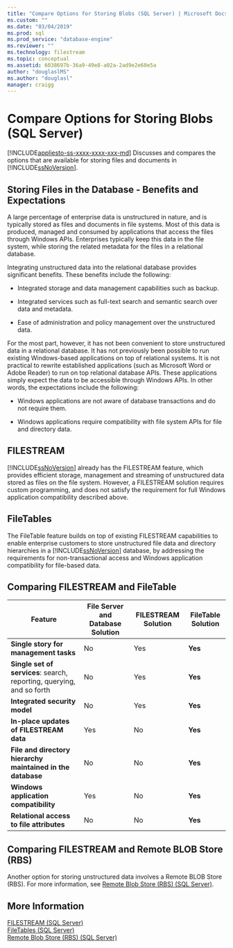 ```yaml
---
title: "Compare Options for Storing Blobs (SQL Server) | Microsoft Docs"
ms.custom: ""
ms.date: "03/04/2019"
ms.prod: sql
ms.prod_service: "database-engine"
ms.reviewer: ""
ms.technology: filestream
ms.topic: conceptual
ms.assetid: 6038697b-36a9-49e8-a02a-2ad9e2e60e5a
author: "douglaslMS"
ms.author: "douglasl"
manager: craigg
---
```

# Compare Options for Storing Blobs (SQL Server)

[!INCLUDE[appliesto-ss-xxxx-xxxx-xxx-md](../../includes/appliesto-ss-xxxx-xxxx-xxx-md.md)]
  Discusses and compares the options that are available for storing files and documents in [!INCLUDE[ssNoVersion](../../includes/ssnoversion-md.md)].  
  
##  <a name="Expectations"></a> Storing Files in the Database - Benefits and Expectations  
 A large percentage of enterprise data is unstructured in nature, and is typically stored as files and documents in file systems. Most of this data is produced, managed and consumed by applications that access the files through Windows APIs. Enterprises typically keep this data in the file system, while storing the related metadata for the files in a relational database.  
  
 Integrating unstructured data into the relational database provides significant benefits. These benefits include the following:  
  
-   Integrated storage and data management capabilities such as backup.  
  
-   Integrated services such as full-text search and semantic search over data and metadata.  
  
-   Ease of administration and policy management over the unstructured data.  
  
 For the most part, however, it has not been convenient to store unstructured data in a relational database. It has not previously been possible to run existing Windows-based applications on top of relational systems. It is not practical to rewrite established applications (such as Microsoft Word or Adobe Reader) to run on top relational database APIs. These applications simply expect the data to be accessible through Windows APIs. In other words, the expectations include the following:  
  
-   Windows applications are not aware of database transactions and do not require them.  
  
-   Windows applications require compatibility with file system APIs for file and directory data.  
  
##  <a name="Filestream"></a> FILESTREAM  
 [!INCLUDE[ssNoVersion](../../includes/ssnoversion-md.md)] already has the FILESTREAM feature, which provides efficient storage, management and streaming of unstructured data stored as files on the file system. However, a FILESTREAM solution requires custom programming, and does not satisfy the requirement for full Windows application compatibility described above.  
  
##  <a name="FileTables"></a> FileTables  
 The FileTable feature builds on top of existing FILESTREAM capabilities to enable enterprise customers to store unstructured file data and directory hierarchies in a [!INCLUDE[ssNoVersion](../../includes/ssnoversion-md.md)] database, by addressing the requirements for non-transactional access and Windows application compatibility for file-based data.  
  
##  <a name="CompareFileTable"></a> Comparing FILESTREAM and FileTable  
  
|Feature|File Server and Database Solution|FILESTREAM Solution|FileTable Solution|  
|-------------|---------------------------------------|-------------------------|------------------------|  
|**Single story for management tasks**|No|Yes|**Yes**|  
|**Single set of services**: search, reporting, querying, and so forth|No|Yes|**Yes**|  
|**Integrated security model**|No|Yes|**Yes**|  
|**In-place updates of FILESTREAM data**|Yes|No|**Yes**|  
|**File and directory hierarchy maintained in the database**|No|No|**Yes**|  
|**Windows application compatibility**|Yes|No|**Yes**|  
|**Relational access to file attributes**|No|No|**Yes**|  
  
## <a name="CompareRBS"></a> Comparing FILESTREAM and Remote BLOB Store (RBS)

Another option for storing unstructured data involves a Remote BLOB Store (RBS). For more information, see [Remote Blob Store (RBS) (SQL Server)](remote-blob-store-rbs-sql-server).

<!-- Suffers PageNotFound error. https://github.com/MicrosoftDocs/sql-docs/issues/1658 , 2019/03/04.
For a comparison of these two features, see this blog post from the RBS team: [SQL Server Remote BLOB Store and FILESTREAM feature comparison](https://go.microsoft.com/fwlink/?LinkId=210317).
-->

##  <a name="more"></a> More Information  
 [FILESTREAM &#40;SQL Server&#41;](../../relational-databases/blob/filestream-sql-server.md)  
 [FileTables &#40;SQL Server&#41;](../../relational-databases/blob/filetables-sql-server.md)  
 [Remote Blob Store &#40;RBS&#41; &#40;SQL Server&#41;](../../relational-databases/blob/remote-blob-store-rbs-sql-server.md)  
  

